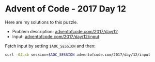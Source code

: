 # Advent of Code - 2017 Day 12
Here are my solutions to this puzzle.

* Problem description: [adventofcode.com/2017/day/12](https://adventofcode.com/2017/day/12)
* Input: [adventofcode.com/2017/day/12/input](https://adventofcode.com/2017/day/12/input)

Fetch input by setting `$AOC_SESSION` and then:
```bash
curl -OJLsb session=$AOC_SESSION adventofcode.com/2017/day/12/input
```

